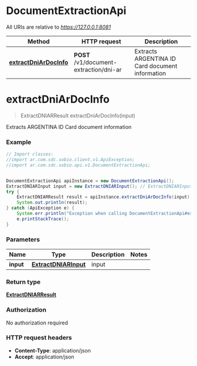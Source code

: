 # DocumentExtractionApi

All URIs are relative to *https://127.0.0.1:8081*

Method | HTTP request | Description
------------- | ------------- | -------------
[**extractDniArDocInfo**](DocumentExtractionApi.md#extractDniArDocInfo) | **POST** /v1/document-extraction/dni-ar | Extracts ARGENTINA ID Card document information


<a name="extractDniArDocInfo"></a>
# **extractDniArDocInfo**
> ExtractDNIARResult extractDniArDocInfo(input)

Extracts ARGENTINA ID Card document information

### Example
```java
// Import classes:
//import ar.com.sdc.sobio.client.v1.ApiException;
//import ar.com.sdc.sobio.api.v1.DocumentExtractionApi;


DocumentExtractionApi apiInstance = new DocumentExtractionApi();
ExtractDNIARInput input = new ExtractDNIARInput(); // ExtractDNIARInput | input
try {
    ExtractDNIARResult result = apiInstance.extractDniArDocInfo(input);
    System.out.println(result);
} catch (ApiException e) {
    System.err.println("Exception when calling DocumentExtractionApi#extractDniArDocInfo");
    e.printStackTrace();
}
```

### Parameters

Name | Type | Description  | Notes
------------- | ------------- | ------------- | -------------
 **input** | [**ExtractDNIARInput**](ExtractDNIARInput.md)| input |

### Return type

[**ExtractDNIARResult**](ExtractDNIARResult.md)

### Authorization

No authorization required

### HTTP request headers

 - **Content-Type**: application/json
 - **Accept**: application/json

